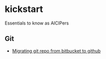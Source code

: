 # kickstart
Essentials to know as AICIPers


## Git

* [Migrating git repo from bitbucket to github](migrate_from_bb.md)

